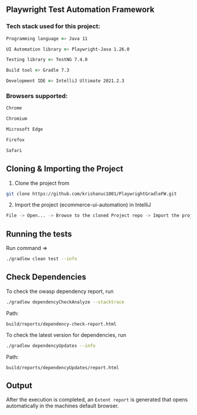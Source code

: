 ## Playwright Test Automation Framework

### Tech stack used for this project:

```zsh
Programming language => Java 11
```

```zsh
UI Automation library => Playwright-Java 1.26.0
```

```zsh
Testing library => TestNG 7.4.0
```


```zsh
Build tool => Gradle 7.3
```

```zsh
Development IDE => IntelliJ Ultimate 2021.2.3
```

### Browsers supported:

```zsh
Chrome
```

```zsh
Chromium
```

```zsh
Microsoft Edge
```

```zsh
Firefox
```

```zsh
Safari
```

## Cloning & Importing the Project

1. Clone the project from

```zsh
git clone https://github.com/krishanuc1001/PlaywrightGradleFW.git
```

2. Import the project (ecommerce-ui-automation) in IntelliJ

```zsh
File -> Open... -> Browse to the cloned Project repo -> Import the project by selecting build.gradle file
```

## Running the tests

Run command =>

```zsh
./gradlew clean test --info
```

## Check Dependencies

To check the owasp dependency report, run

```zsh
./gradlew dependencyCheckAnalyze --stacktrace
```

Path:

```
build/reports/dependency-check-report.html
```

To check the latest version for dependencies, run

```zsh
./gradlew dependencyUpdates --info
```

Path:

```
build/reports/dependencyUpdates/report.html
```

## Output

After the execution is completed, an `Extent report` is generated that opens automatically in the machines default
browser.
